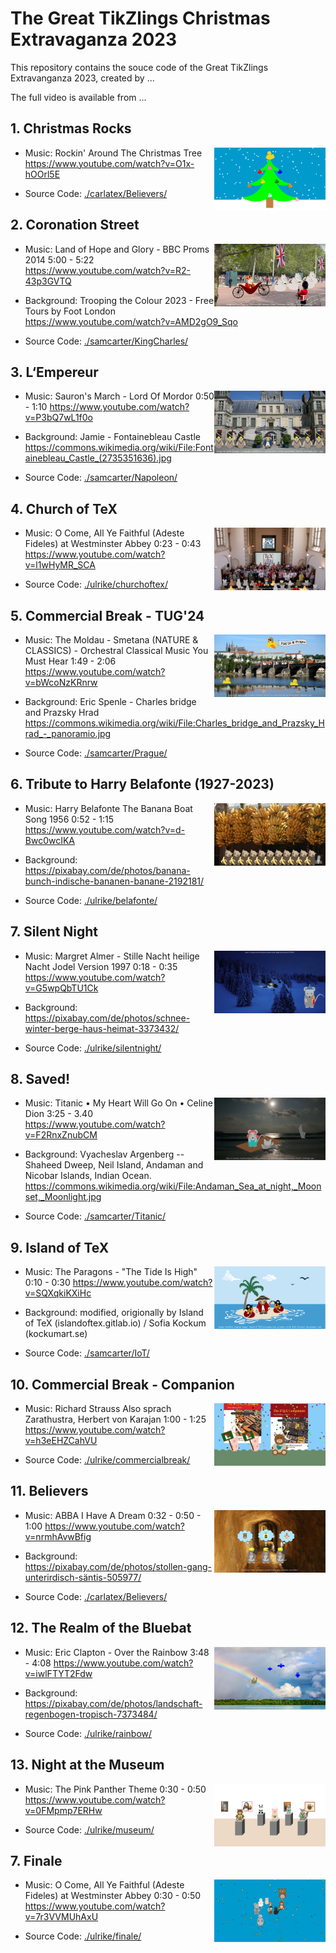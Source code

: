 # The Great TikZlings Christmas Extravaganza 2023

This repository contains the souce code of the Great TikZlings Extravanganza 2023, created by ...

The full video is available from ...

## 1. Christmas Rocks

<img align="right" src="./carlatex/Tree/Xmas_duck_tree.png" height="100">

- Music: Rockin' Around The Christmas Tree
  https://www.youtube.com/watch?v=O1x-hOOrl5E

- Source Code: [./carlatex/Believers/](https://github.com/TikZlings/Extravaganza2023/tree/main/carlatex/Tree)

## 2. Coronation Street

<img align="right" src="./samcarter/KingCharles/KingCharles.png" height="100">

- Music: Land of Hope and Glory - BBC Proms 2014 5:00 - 5:22
  https://www.youtube.com/watch?v=R2-43p3GVTQ
  
- Background: Trooping the Colour 2023 - Free Tours by Foot London 
  https://www.youtube.com/watch?v=AMD2gO9_Sqo

- Source Code: [./samcarter/KingCharles/](https://github.com/TikZlings/Extravaganza2023/tree/main/samcarter/KingCharles)

## 3. L‘Empereur

<img align="right" src="./samcarter/Napoleon/Napoleon.png" height="100">

- Music: Sauron's March - Lord Of Mordor 0:50 - 1:10
  https://www.youtube.com/watch?v=P3bQ7wL1f0o
  
- Background: Jamie - Fontainebleau Castle
  https://commons.wikimedia.org/wiki/File:Fontainebleau_Castle_(2735351636).jpg

- Source Code: [./samcarter/Napoleon/](https://github.com/TikZlings/Extravaganza2023/tree/main/samcarter/Napoleon)

## 4. Church of TeX

<img align="right" src="./ulrike/churchoftex/churchoftex.png" height="100">

- Music: O Come, All Ye Faithful (Adeste Fideles) at Westminster Abbey 0:23 - 0:43
  https://www.youtube.com/watch?v=l1wHyMR_SCA
  
- Source Code: [./ulrike/churchoftex/](https://github.com/TikZlings/Extravaganza2023/tree/main/ulrike/churchoftex)

## 5. Commercial Break - TUG'24

<img align="right" src="./samcarter/Prague/Prague.png" height="100">

- Music: The Moldau - Smetana (NATURE & CLASSICS) - Orchestral Classical Music You Must Hear 1:49 - 2:06
  https://www.youtube.com/watch?v=bWcoNzKRnrw
  
- Background: Eric Spenle - Charles bridge and Prazsky Hrad
  https://commons.wikimedia.org/wiki/File:Charles_bridge_and_Prazsky_Hrad_-_panoramio.jpg  

- Source Code: [./samcarter/Prague/](https://github.com/TikZlings/Extravaganza2023/tree/main/samcarter/Prague)

## 6. Tribute to Harry Belafonte (1927-2023)

<img align="right" src="./ulrike/belafonte/belafonte.png" height="100">

- Music: Harry Belafonte The Banana Boat Song 1956 0:52 - 1:15
  https://www.youtube.com/watch?v=d-Bwc0wcIKA
  
- Background: https://pixabay.com/de/photos/banana-bunch-indische-bananen-banane-2192181/
  
- Source Code: [./ulrike/belafonte/](https://github.com/TikZlings/Extravaganza2023/tree/main/ulrike/belafonte)

## 7. Silent Night

<img align="right" src="./ulrike/silentnight/silentnight.png" height="100">

- Music: Margret Almer - Stille Nacht heilige Nacht Jodel Version 1997 0:18 - 0:35
  https://www.youtube.com/watch?v=G5wpQbTU1Ck
  
- Background: https://pixabay.com/de/photos/schnee-winter-berge-haus-heimat-3373432/
  
- Source Code: [./ulrike/silentnight/](https://github.com/TikZlings/Extravaganza2023/tree/main/ulrike/silentnight)

## 8. Saved!

<img align="right" src="./samcarter/Titanic/Titanic.png" height="100">

- Music: Titanic • My Heart Will Go On • Celine Dion 3:25 - 3.40
  https://www.youtube.com/watch?v=F2RnxZnubCM
  
- Background: Vyacheslav Argenberg -- Shaheed Dweep, Neil Island, Andaman and Nicobar Islands, Indian Ocean.
  https://commons.wikimedia.org/wiki/File:Andaman_Sea_at_night,_Moonset,_Moonlight.jpg

- Source Code: [./samcarter/Titanic/](https://github.com/TikZlings/Extravaganza2023/tree/main/samcarter/Titanic)

## 9. Island of TeX

<img align="right" src="./samcarter/IoT/IoT.png" height="100">

- Music: The Paragons - "The Tide Is High"  0:10 - 0:30
  https://www.youtube.com/watch?v=SQXqkiKXiHc
  
- Background: modified, origionally by Island of TeX (islandoftex.gitlab.io) / Sofia Kockum (kockumart.se)

- Source Code: [./samcarter/IoT/](https://github.com/TikZlings/Extravaganza2023/tree/main/samcarter/IoT)

## 10. Commercial Break - Companion

<img align="right" src="./ulrike/commercialbreak/companion.png" height="100">

- Music: Richard Strauss Also sprach Zarathustra, Herbert von Karajan 1:00 - 1:25 
  https://www.youtube.com/watch?v=h3eEHZCahVU

- Source Code: [./ulrike/commercialbreak/](https://github.com/TikZlings/Extravaganza2023/tree/main/ulrike/commercialbreak)

## 11. Believers

<img align="right" src="./carlatex/Believers/Believers.png" height="100">

- Music: ABBA I Have A Dream 0:32 - 0:50 - 1:00
  https://www.youtube.com/watch?v=nrmhAvwBfig
  
- Background: https://pixabay.com/de/photos/stollen-gang-unterirdisch-säntis-505977/

- Source Code: [./carlatex/Believers/](https://github.com/TikZlings/Extravaganza2023/tree/main/carlatex/Believers)

## 12. The Realm of the Bluebat

<img align="right" src="./ulrike/rainbow/rainbow.png" height="100">

- Music: Eric Clapton - Over the Rainbow 3:48 - 4:08
  https://www.youtube.com/watch?v=iwlFTYT2Fdw
  
- Background: https://pixabay.com/de/photos/landschaft-regenbogen-tropisch-7373484/
  
- Source Code: [./ulrike/rainbow/](https://github.com/TikZlings/Extravaganza2023/tree/main/ulrike/rainbow)

## 13. Night at the Museum

<img align="right" src="./ulrike/museum/museum.png" height="100">

- Music: The Pink Panther Theme 0:30 - 0:50
  https://www.youtube.com/watch?v=0FMpmp7ERHw
  
- Source Code: [./ulrike/museum/](https://github.com/TikZlings/Extravaganza2023/tree/main/ulrike/museum)

## 7. Finale

<img align="right" src="./ulrike/finale/finale.png" height="100">

- Music: O Come, All Ye Faithful (Adeste Fideles) at Westminster Abbey 0:30 - 0:50
  https://www.youtube.com/watch?v=7r3VVMUhAxU
  
- Source Code: [./ulrike/finale/](https://github.com/TikZlings/Extravaganza2023/tree/main/ulrike/finale)



